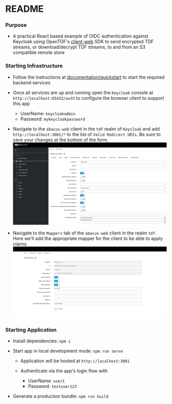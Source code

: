 # README

### Purpose

- A practical React based example of OIDC authentication against Keycloak using OpenTDF's [client-web](https://github.com/opentdf/client-web) SDK to send encrypted TDF streams, or download/decrypt TDF streams, to and from an S3 compatible remote store

### Starting Infrastructure
- Follow the instructions at [documentation/quickstart](https://github.com/opentdf/opentdf/tree/main/quickstart) to start the required backend services

- Once all services are up and running open the `Keycloak` console at `http://localhost:65432/auth` to configure the browser client to support this app

   - UserName: `keycloakadmin`
   - Password: `mykeycloakpassword`

- Navigate to the `abacus-web` client in the `tdf` realm of `Keycloak` and add `http://localhost:3001/*` to the list of `Valid Redirect URIs`. Be sure to save your changes at the bottom of the form.
![Valid Redirect URI added to client](./resource/redirectUrl.png)

- Navigate to the `Mappers` tab of the `abacus-web` client in the realm `tdf`. Here we'll add the appropriate mapper for the client to be able to apply claims
![Add mapper to client](./resource/clientMapper.png)

### Starting Application

- Install dependencies: `npm i`
- Start app in local development mode: `npm run serve`

   - Application will be hosted at `http://localhost:3001`
   - Authenticate via the app's login flow with

      - UserName: `user1`
      - Password: `testuser123`

- Generate a production bundle: `npm run build`
